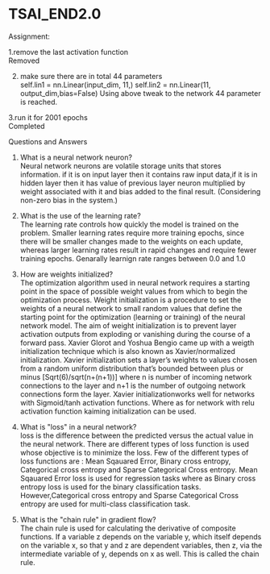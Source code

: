 # TSAI_END2.0

Assignment:

1.remove the last activation function<br>
 Removed

2. make sure there are in total 44 parameters<br>
    self.lin1 = nn.Linear(input_dim, 11,)
    self.lin2 = nn.Linear(11, output_dim,bias=False)
Using above tweak to the network 44 parameter is reached.

3.run it for 2001 epochs<br>
 Completed

Questions and Answers

1. What is a neural network neuron?<br>
 Neural network neurons are volatile storage units that stores information.
if it is on input layer then it contains raw input data,if it is in hidden layer
then it has value of previous layer neuron multiplied by weight associated with it and bias added to the final result.
(Considering non-zero bias in the system.)

2. What is the use of the learning rate?<br>
The learning rate controls how quickly the model is trained on the problem. 
Smaller learning rates require more training epochs, since there will be smaller changes made to the weights on each update, 
whereas larger learning rates result in rapid changes and require fewer training epochs.
Genarally learnign rate ranges between 0.0 and 1.0


3. How are weights initialized?<br>
The optimization algorithm used in neural network requires a starting point in the space of possible weight values from which to begin the optimization process. 
Weight initialization is a procedure to set the weights of a neural network to small random values that define the starting point
for the optimization (learning or training) of the neural network model. 
The aim of weight initialization is to prevent layer activation outputs from exploding or vanishing during the course of a forward pass.
Xavier Glorot and Yoshua Bengio came up with a weigth initialization technique which is also known as Xavier/normalized initialization.
Xavier initialization sets a layer’s weights to values chosen from a random uniform distribution that’s bounded between
plus or minus [Sqrt(6)/sqrt(n+(n+1))] where n is number of incoming network connections to the layer and n+1 is the number of outgoing network connections form the layer.
Xavier initializationworks well for networks with Sigmoid/tanh activation functions.
Where as for network with relu activation function kaiming initialization can be used.

4. What is "loss" in a neural network?<br>
loss is the difference between the predicted versus the actual value in the neural network.
There are different types of loss function is used whose objective is to minimize the loss.
Few of the different types of loss functions are :
Mean Sqauared Error,
Binary cross entropy,
Categorical cross entropy and
Sparse Categorical Cross entropy. 
Mean Sqauared Error loss is used for regression tasks where as Binary cross entropy loss is used for the binary classification tasks.
However,Categorical cross entropy and Sparse Categorical Cross entropy are used for multi-class classification task.

5. What is the "chain rule" in gradient flow?<br>
The chain rule is used for calculating the derivative of composite functions.
If a variable z depends on the variable y, which itself depends on the variable x, so that y and z are dependent variables, then z,
via the intermediate variable of y, depends on x as well. This is called the chain rule.
